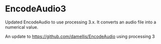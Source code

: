 # EncodeAudio3
Updated EncodeAudio to use processing 3.x. It converts an audio file into a numerical value. 

An update to https://github.com/damellis/EncodeAudio using processing 3
